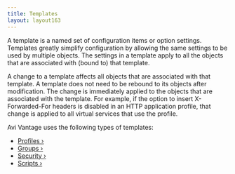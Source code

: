 ```yaml
---
title: Templates
layout: layout163
---
```

A template is a named set of configuration items or option settings. Templates greatly simplify configuration by allowing the same settings to be used by multiple objects. The settings in a template apply to all the objects that are associated with (bound to) that template.

A change to a template affects all objects that are associated with that template. A template does not need to be rebound to its objects after modification. The change is immediately applied to the objects that are associated with the template. For example, if the option to insert X-Forwarded-For headers is disabled in an HTTP application profile, that change is applied to all virtual services that use the profile.

Avi Vantage uses the following types of templates:

* <a href="/docs/16.3/configuration-guide/templates/profiles">Profiles ›</a>
* <a href="/docs/16.3/configuration-guide/templates/groups">Groups ›</a>
* <a href="/docs/16.3/configuration-guide/templates/security">Security ›</a>
* <a href="/docs/16.3/configuration-guide/templates/scripts">Scripts ›</a>  